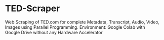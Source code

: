 # TED-Scraper
Web Scraping of TED.com for complete Metadata, Transcript, Audio, Video, Images using Parallel Programming.
Environment: Google Colab with Google Drive without any Hardware Accelerator

